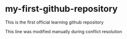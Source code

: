 # my-first-github-repository
This is the first official learning github repository

This line was modified manually during conflict resolution